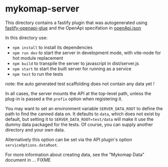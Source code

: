# mykomap-server

This directory contains a fastify plugin that was autogenerated using
[fastify-openapi-glue](https://github.com/seriousme/fastify-openapi-glue) and
the OpenApi specifation in [openApi.json](openApi.json)

In this directory use:

- `npm install` to install its dependencies
- `npm run dev` to start the server in development mode, with vite-node for hot module replacement
- `npm build` to transpile the server to javascript in dist/server.js
- `npm start` to start the built server for running as a service
- `npm test` to run the tests

note: the auto generated test scaffolding does not contain any data yet !

In all cases, the server mounts the API at the top-level path, unless
the plug-in is passed a the `prefix` option when registering it.

You may want to set an environment variable `SERVER_DATA_ROOT` to
define the path to find the canned data on. It defaults to `data`,
which does not exist by default, but setting it to
`SERVER_DATA_ROOT=test/data` will make it use the dummy data packaged
for the tests. Of course, you can supply another directory and your own data.

Alternatively this option can be set via the API plugin's option
`serviceOptions.dataRoot`.

For more information about creating data, see the "Mykomap Data" document in ... FIXME
